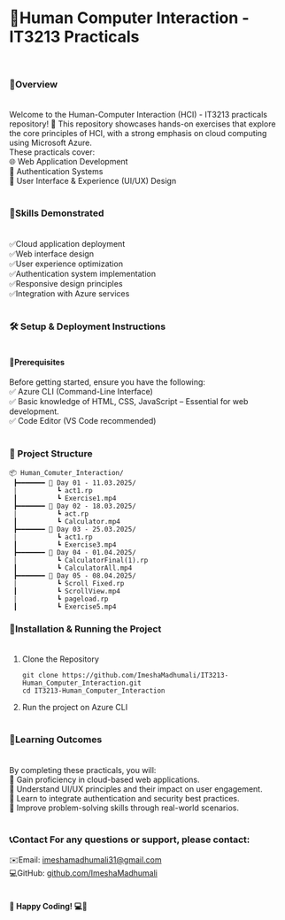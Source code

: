 # 🌟Human Computer Interaction - IT3213 Practicals
<br>

### 🚀Overview<br><br>
Welcome to the Human-Computer Interaction (HCI) - IT3213 practicals repository! 🎉 This repository showcases hands-on exercises that explore the core principles of HCI, with a strong emphasis on cloud computing using Microsoft Azure. <br>These practicals cover:<br>
🌐 Web Application Development<br>
🔐 Authentication Systems<br>
🎨 User Interface & Experience (UI/UX) Design<br><br>

### 🎯Skills Demonstrated<br><br>
✅Cloud application deployment<br>
✅Web interface design<br>
✅User experience optimization<br>
✅Authentication system implementation<br>
✅Responsive design principles<br>
✅Integration with Azure services<br><br>

### 🛠️ Setup & Deployment Instructions<br><br>
#### 📌Prerequisites<br>

Before getting started, ensure you have the following:<br>
✅ Azure CLI (Command-Line Interface)<br>
✅ Basic knowledge of HTML, CSS, JavaScript – Essential for web development.<br>
✅ Code Editor (VS Code recommended)  <br><br>

### 📂 Project Structure
```
📦 Human_Comuter_Interaction/
 ┣━━━━━━━ 📂 Day 01 - 11.03.2025/
 |          ┗ act1.rp
 ┃          ┗ Exercise1.mp4
 ┣━━━━━━━ 📂 Day 02 - 18.03.2025/
 |          ┗ act.rp
 ┃          ┗ Calculator.mp4
 ┣━━━━━━━ 📂 Day 03 - 25.03.2025/
 |          ┗ act1.rp
 ┃          ┗ Exercise3.mp4
 ┣━━━━━━━ 📂 Day 04 - 01.04.2025/
 |          ┗ CalculatorFinal(1).rp
 ┃          ┗ CalculatorAll.mp4
 ┣━━━━━━━ 📂 Day 05 - 08.04.2025/
 |          ┗ Scroll Fixed.rp
 ┃          ┗ ScrollView.mp4
 |          ┗ pageload.rp
 ┃          ┗ Exercise5.mp4

```

### 🔧Installation & Running the Project<br><br>
1. Clone the Repository<br>

   ```
   git clone https://github.com/ImeshaMadhumali/IT3213-Human_Computer_Interaction.git
   cd IT3213-Human_Computer_Interaction
   ``` 
2. Run the project on Azure CLI<br><br>

### 📖Learning Outcomes<br><br>

By completing these practicals, you will:<br>
🎯 Gain proficiency in cloud-based web applications.<br>
🎯 Understand UI/UX principles and their impact on user engagement.<br>
🎯 Learn to integrate authentication and security best practices.<br>
🎯 Improve problem-solving skills through real-world scenarios.<br><br>

### 📞Contact For any questions or support, please contact:<br>

✉️Email: imeshamadhumali31@gmail.com<br>
💻GitHub: [github.com/ImeshaMadhumali](https://github.com/ImeshaMadhumali)<br><br>

#### 🚀 Happy Coding! 💻🎨
